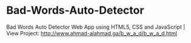 # Bad-Words-Auto-Detector
Bad Words Auto Detector Web App using HTML5, CSS and JavaScript
| View Project:
  http://www.ahmad-alahmad.ga/b_w_a_d/b_w_a_d.html
